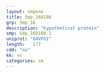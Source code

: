 ```yaml
---
layout: smgene
title: Smp_168180
grp: Smp_16
description: "hypothetical protein"
smp: Smp_168180.1
uniprot: "G4VFG1"
length:   177
cdd: "ns"
kk: ns
categories: sm
---
```

